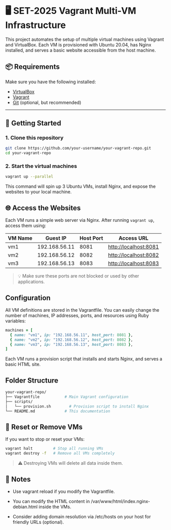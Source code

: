 # 🖥️ SET-2025 Vagrant Multi-VM Infrastructure

This project automates the setup of multiple virtual machines using Vagrant and VirtualBox. Each VM is provisioned with Ubuntu 20.04, has Nginx installed, and serves a basic website accessible from the host machine.

## 📦 Requirements

Make sure you have the following installed:

- [VirtualBox](https://www.virtualbox.org/)
- [Vagrant](https://www.vagrantup.com/downloads)
- [Git](https://git-scm.com/) (optional, but recommended)

---

## 🚀 Getting Started

### 1. Clone this repository

```bash
git clone https://github.com/your-username/your-vagrant-repo.git
cd your-vagrant-repo
```

### 2. Start the virtual machines

```bash
vagrant up --parallel
```
This command will spin up 3 Ubuntu VMs, install Nginx, and expose the websites to your local machine.

## 🌐 Access the Websites
Each VM runs a simple web server via Nginx. After running `vagrant up`, access them using:

| VM Name | Guest IP      | Host Port | Access URL                                     |
| ------- | ------------- | --------- | ---------------------------------------------- |
| vm1     | 192.168.56.11 | 8081      | [http://localhost:8081](http://localhost:8081) |
| vm2     | 192.168.56.12 | 8082      | [http://localhost:8082](http://localhost:8082) |
| vm3     | 192.168.56.13 | 8083      | [http://localhost:8083](http://localhost:8083) |

>💡 Make sure these ports are not blocked or used by other applications.

## Configuration
All VM definitions are stored in the Vagrantfile. You can easily change the number of machines, IP addresses, ports, and resources using Ruby variables:

```ruby
machines = [
  { name: "vm1", ip: "192.168.56.11", host_port: 8081 },
  { name: "vm2", ip: "192.168.56.12", host_port: 8082 },
  { name: "vm3", ip: "192.168.56.13", host_port: 8083 },
]
```
Each VM runs a provision script that installs and starts Nginx, and serves a basic HTML site.
## Folder Structure
```bash
your-vagrant-repo/
├── Vagrantfile           # Main Vagrant configuration
├── scripts/
│   └── provision.sh        # Provision script to install Nginx
└── README.md             # This documentation
```
## 🔄 Reset or Remove VMs
If you want to stop or reset your VMs:

```bash
vagrant halt         # Stop all running VMs
vagrant destroy -f   # Remove all VMs completely
```

>⚠️ Destroying VMs will delete all data inside them.

## 📢 Notes
- Use vagrant reload if you modify the Vagrantfile.

- You can modify the HTML content in /var/www/html/index.nginx-debian.html inside the VMs.

- Consider adding domain resolution via /etc/hosts on your host for friendly URLs (optional).